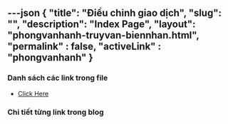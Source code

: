 ---json
{
    "title": "Điều chỉnh giao dịch",
    "slug": "",
    "description": "Index Page",
    "layout": "phongvanhanh-truyvan-biennhan.html",
    "permalink" : false,
    "activeLink" : "phongvanhanh"
}
---

### Danh sách các link trong file
- [Click Here](./blog-list.html)

### Chi tiết từng link trong blog